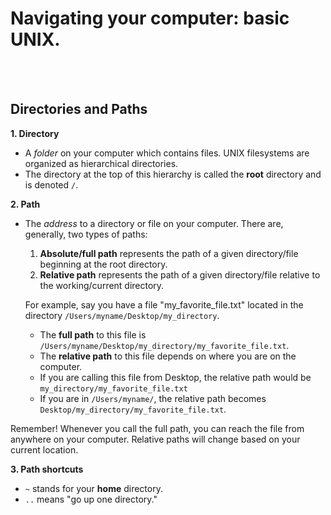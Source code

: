 # Navigating your computer: basic UNIX.
<br><br>

## Directories and Paths

**1. Directory**
  - A *folder* on your computer which contains files. UNIX filesystems are organized as hierarchical directories.
  - The directory at the top of this hierarchy is called the **root** directory and is denoted `/`. 

**2. Path**
  - The *address* to a directory or file on your computer. There are, generally, two types of paths:
    1. **Absolute/full path** represents the path of a given directory/file beginning at the root directory.
    2. **Relative path** represents the path of a given directory/file relative to the working/current directory.

    For example, say you have a file "my\_favorite\_file.txt" located in the directory `/Users/myname/Desktop/my_directory`.
    - The **full path** to this file  is `/Users/myname/Desktop/my_directory/my_favorite_file.txt`.  
    - The **relative path** to this file depends on where you are on the computer. 
     - If you are calling this file from Desktop, the relative path would be `my_directory/my_favorite_file.txt`
     - If you are in `/Users/myname/`, the relative path becomes `Desktop/my_directory/my_favorite_file.txt`.
    
   Remember! Whenever you call the full path, you can reach the file from anywhere on your computer. Relative paths will change based on your current location.

**3. Path shortcuts**
  - `~` stands for your **home** directory.
  - `..` means "go up one directory."
